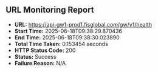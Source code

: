 ## URL Monitoring Report

- **URL:** https://api-gw1-prod1.fisglobal.com/gw/v1/health
- **Start Time:** 2025-06-18T09:38:29.870436
- **End Time:** 2025-06-18T09:38:30.023890
- **Total Time Taken:** 0.153454 seconds
- **HTTP Status Code:** 200
- **Status:** Success
- **Failure Reason:** N/A
